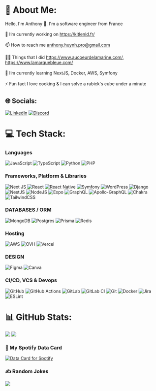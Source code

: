 # 💫 About Me:
Hello, I'm Anthony 👋. I'm a software engineer from France<br><br>🔭 I’m currently working on https://kitlenid.fr/<br><br>📫 How to reach me anthony.huynh.pro@gmail.com<br><br>👨‍💻 Things that I did https://www.aucoeurdelamarine.com/, https://www.lamarquebleue.com/<br><br>🌱 I’m currently learning NextJS, Docker, AWS, Symfony<br><br>⚡ Fun fact I love cooking & I can solve a rubick's cube under a minute


## 🌐 Socials:
[![LinkedIn](https://img.shields.io/badge/LinkedIn-%230077B5.svg?logo=linkedin&logoColor=white)](https://www.linkedin.com/in/anthony--huynh/) [![Discord](https://img.shields.io/badge/Discord-%237289DA.svg?logo=discord&logoColor=white)](https://discordapp.com/users/133730015891161089)

# 💻 Tech Stack:
### Languages
![JavaScript](https://img.shields.io/badge/javascript-%23323330.svg?style=flat&logo=javascript&logoColor=%23F7DF1E) ![TypeScript](https://img.shields.io/badge/typescript-%23007ACC.svg?style=flat&logo=typescript&logoColor=white) ![Python](https://img.shields.io/badge/python-3670A0?style=flat&logo=python&logoColor=ffdd54) ![PHP](https://img.shields.io/badge/php-%23777BB4.svg?style=flat&logo=php&logoColor=white)

### Frameworks, Platform & Libraries
![Next JS](https://img.shields.io/badge/Next-black?style=flat&logo=next.js&logoColor=white) ![React](https://img.shields.io/badge/react-%2320232a.svg?style=flat&logo=react&logoColor=%2361DAFB) ![React Native](https://img.shields.io/badge/react_native-%2320232a.svg?style=flat&logo=react&logoColor=%2361DAFB) ![Symfony](https://img.shields.io/badge/symfony-%23000000.svg?style=flat&logo=symfony&logoColor=white) ![WordPress](https://img.shields.io/badge/WordPress-%23117AC9.svg?style=flat&logo=WordPress&logoColor=white) ![Django](https://img.shields.io/badge/django-%23092E20.svg?style=flat&logo=django&logoColor=white) ![NestJS](https://img.shields.io/badge/nestjs-%23E0234E.svg?style=flat&logo=nestjs&logoColor=white) ![NodeJS](https://img.shields.io/badge/node.js-6DA55F?style=flat&logo=node.js&logoColor=white) ![Expo](https://img.shields.io/badge/expo-1C1E24?style=flat&logo=expo&logoColor=#D04A37) ![GraphQL](https://img.shields.io/badge/-GraphQL-E10098?style=flat&logo=graphql&logoColor=white) ![Apollo-GraphQL](https://img.shields.io/badge/-ApolloGraphQL-311C87?style=flat&logo=apollo-graphql) ![Chakra](https://img.shields.io/badge/chakra-%234ED1C5.svg?style=flat&logo=chakraui&logoColor=white) ![TailwindCSS](https://img.shields.io/badge/tailwindcss-%2338B2AC.svg?style=flat&logo=tailwind-css&logoColor=white)

### DATABASES / ORM
![MongoDB](https://img.shields.io/badge/MongoDB-%234ea94b.svg?style=flat&logo=mongodb&logoColor=white) ![Postgres](https://img.shields.io/badge/postgres-%23316192.svg?style=flat&logo=postgresql&logoColor=white) ![Prisma](https://img.shields.io/badge/Prisma-3982CE?style=flat&logo=Prisma&logoColor=white) ![Redis](https://img.shields.io/badge/redis-%23DD0031.svg?style=flat&logo=redis&logoColor=white) 

### Hosting
![AWS](https://img.shields.io/badge/AWS-%23FF9900.svg?style=flat&logo=amazon-aws&logoColor=white) ![OVH](https://img.shields.io/badge/ovh-%23123F6D.svg?style=flat&logo=ovh&logoColor=#123F6D) ![Vercel](https://img.shields.io/badge/vercel-%23000000.svg?style=flat&logo=vercel&logoColor=white)

### DESIGN
 ![Figma](https://img.shields.io/badge/figma-%23F24E1E.svg?style=flat&logo=figma&logoColor=white) ![Canva](https://img.shields.io/badge/Canva-%2300C4CC.svg?style=flat&logo=Canva&logoColor=white)

### CI/CD, VCS & Devops

![GitHub](https://img.shields.io/badge/github-%23121011.svg?style=flat&logo=github&logoColor=white) ![GitHub Actions](https://img.shields.io/badge/github%20actions-%232671E5.svg?style=flat&logo=githubactions&logoColor=white) ![GitLab](https://img.shields.io/badge/gitlab-%23181717.svg?style=flat&logo=gitlab&logoColor=white) ![GitLab CI](https://img.shields.io/badge/gitlab%20CI-%23181717.svg?style=flat&logo=gitlab&logoColor=white) ![Git](https://img.shields.io/badge/git-%23F05033.svg?style=flat&logo=git&logoColor=white) ![Docker](https://img.shields.io/badge/docker-%230db7ed.svg?style=flat&logo=docker&logoColor=white) ![Jira](https://img.shields.io/badge/jira-%230A0FFF.svg?style=flat&logo=jira&logoColor=white) ![ESLint](https://img.shields.io/badge/ESLint-4B3263?style=flat&logo=eslint&logoColor=white) 

# 📊 GitHub Stats:
![](https://github-readme-stats.vercel.app/api?username=Muugen&theme=aura_dark&hide_border=false&include_all_commits=true&count_private=true) ![](https://github-readme-stats.vercel.app/api/top-langs/?username=Muugen&theme=aura_dark&hide_border=false&include_all_commits=false&count_private=true&layout=compact)

### 🎵 My Spotify Data Card
<a href="https://data-card-for-spotify.herokuapp.com/card?user_id=kidojinyuu&hide_top_artists=1&limit=3">
  <img src="https://data-card-for-spotify.herokuapp.com/api/card?user_id=kidojinyuu&hide_top_artists=1&limit=3" alt="Data Card for Spotify">
</a>

### ✍️ Random Jokes
![](https://readme-jokes.vercel.app/api?theme=tokyonight)
